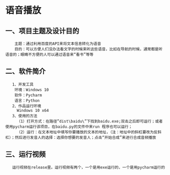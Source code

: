 # 语音播放
## 一、项目主题及设计目的 
        主题：通过利用百度的API来将文本信息转化为语音  
        目的：可以方便人们没办法看文字的时候来听这些语音，比如在导航的时候，通常都是听语音的；眼睛不方便的人可以通过语音来“看书”等等  
## 二、软件简介
       1、开发工具  
        环境：Windows 10  
        软件：Pycharm  
        语言：Python  
       2、作品运行环境  
         Windows 10 x64  
       3、使用的方法  
         （1）打开方式：在路径”dist\baidu\”下找到baidu.exe;双击之后即可运行；或者使用pycharm运行该项目，在baidu.py的文件中来run 程序也可以运行；  
         （2）运行：在文本地址中填写你要播放的文本的地址，（注：地址中的斜杠要改为反斜杠）；然后进行发音人的选择：选择你想要的发音人；点击“开始合成”来进行合成音频播放  
 ## 三、运行视频
       运行视频在release里。运行视频有两个，一个是用exe运行的，一个是用pycharm运行的  
